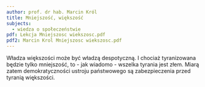 ```yaml
---
author: prof. dr hab. Marcin Król
title: Mniejszość, większość
subjects:
  - wiedza o społeczeństwie
pdf: Lekcja Mniejszosc wiekszosc.pdf
pdf2: Marcin Krol Mniejszosc wiekszosc.pdf
---
```

Władza większości może być władzą despotyczną. I chociaż tyranizowana będzie tylko mniejszość, to - jak wiadomo - wszelka tyrania jest złem. Miarą zatem demokratyczności ustroju państwowego są zabezpieczenia przed tyranią większości.